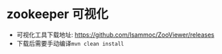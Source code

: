 # zookeeper 可视化

- 可视化工具下载地址:  https://github.com/Isammoc/ZooViewer/releases
- 下载后需要手动编译`mvn clean install`


